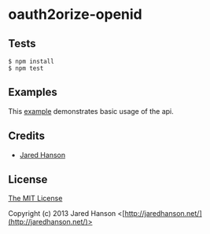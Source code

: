 # oauth2orize-openid

## Tests

    $ npm install
    $ npm test

## Examples

This [example](https://github.com/jaredhanson/oauth2orize-openid/tree/master/examples/all-grants) demonstrates
basic usage of the api.

## Credits

  - [Jared Hanson](http://github.com/jaredhanson)

## License

[The MIT License](http://opensource.org/licenses/MIT)

Copyright (c) 2013 Jared Hanson <[http://jaredhanson.net/](http://jaredhanson.net/)>
